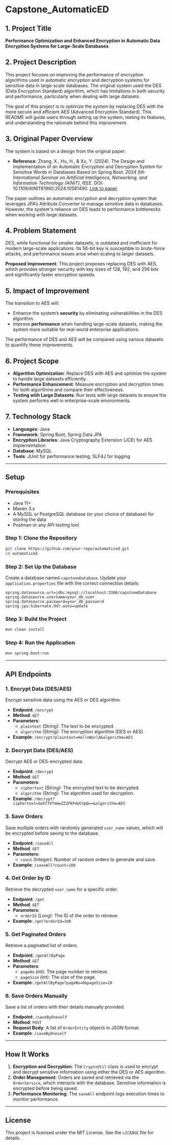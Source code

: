 # Capstone_AutomaticED

## 1. Project Title

**Performance Optimization and Enhanced Encryption in Automatic Data Encryption Systems for Large-Scale Databases**

## 2. Project Description

This project focuses on improving the performance of encryption algorithms used in automatic encryption and decryption systems for sensitive data in large-scale databases. The original system used the DES (Data Encryption Standard) algorithm, which has limitations in both security and performance, particularly when dealing with large datasets.

The goal of this project is to optimize the system by replacing DES with the more secure and efficient AES (Advanced Encryption Standard). This README will guide users through setting up the system, testing its features, and understanding the rationale behind this improvement.

## 3. Original Paper Overview

The system is based on a design from the original paper:
- **Reference**: Zhang, X., Hu, H., & Xu, Y. (2024). The Design and Implementation of an Automatic Encryption and Decryption System for Sensitive Words in Databases Based on Spring Boot. *2024 5th International Seminar on Artificial Intelligence, Networking, and Information Technology (AINIT)*, IEEE. DOI: 10.1109/AINIT61980.2024.10581490. [Link to paper](https://ieeexplore.ieee.org/document/10581490)

The paper outlines an automatic encryption and decryption system that leverages JPA’s Attribute Converter to manage sensitive data in databases. However, the system's reliance on DES leads to performance bottlenecks when working with large datasets.

## 4. Problem Statement

DES, while functional for smaller datasets, is outdated and inefficient for modern large-scale applications. Its 56-bit key is susceptible to brute-force attacks, and performance issues arise when scaling to larger datasets. 

**Proposed Improvement**: This project proposes replacing DES with AES, which provides stronger security with key sizes of 128, 192, and 256 bits and significantly faster encryption speeds.

## 5. Impact of Improvement

The transition to AES will:
- Enhance the system’s **security** by eliminating vulnerabilities in the DES algorithm.
- Improve **performance** when handling large-scale datasets, making the system more suitable for real-world enterprise applications.
  
The performance of DES and AES will be compared using various datasets to quantify these improvements.

## 6. Project Scope

- **Algorithm Optimization**: Replace DES with AES and optimize the system to handle large datasets efficiently.
- **Performance Enhancement**: Measure encryption and decryption times for both algorithms and compare their effectiveness.
- **Testing with Large Datasets**: Run tests with large datasets to ensure the system performs well in enterprise-scale environments.

## 7. Technology Stack

- **Languages**: Java
- **Framework**: Spring Boot, Spring Data JPA
- **Encryption Libraries**: Java Cryptography Extension (JCE) for AES implementation
- **Database**: MySQL
- **Tools**: JUnit for performance testing, SLF4J for logging

---

## Setup

### Prerequisites
- Java 11+
- Maven 3.x
- A MySQL or PostgreSQL database (or your choice of database) for storing the data
- Postman or any API testing tool

### Step 1: Clone the Repository
```bash
git clone https://github.com/your-repo/automaticed.git
cd automaticed
```

### Step 2: Set Up the Database
Create a database named `capstoneDatabase`. Update your `application.properties` file with the correct connection details:
```properties
spring.datasource.url=jdbc:mysql://localhost:3306/capstoneDatabase
spring.datasource.username=your_db_user
spring.datasource.password=your_db_password
spring.jpa.hibernate.ddl-auto=update
```

### Step 3: Build the Project
```bash
mvn clean install
```

### Step 4: Run the Application
```bash
mvn spring-boot:run
```

---

## API Endpoints

### 1. **Encrypt Data (DES/AES)**
Encrypt sensitive data using the AES or DES algorithm.

- **Endpoint**: `/encrypt`
- **Method**: `GET`
- **Parameters**:
  - `plaintext` (String): The text to be encrypted.
  - `algorithm` (String): The encryption algorithm (DES or AES).
- **Example**: `/encrypt?plaintext=HelloWorld&algorithm=AES`

### 2. **Decrypt Data (DES/AES)**
Decrypt AES or DES-encrypted data.

- **Endpoint**: `/decrypt`
- **Method**: `GET`
- **Parameters**:
  - `ciphertext` (String): The encrypted text to be decrypted.
  - `algorithm` (String): The algorithm used for decryption.
- **Example**: `/decrypt?ciphertext=GeXlTVTmmwZZ2FKFmUCVpQ==&algorithm=AES`

### 3. **Save Orders**
Save multiple orders with randomly generated `user_name` values, which will be encrypted before saving to the database.

- **Endpoint**: `/saveAll`
- **Method**: `GET`
- **Parameters**:
  - `count` (Integer): Number of random orders to generate and save.
- **Example**: `/saveAll?count=100`

### 4. **Get Order by ID**
Retrieve the decrypted `user_name` for a specific order.

- **Endpoint**: `/get`
- **Method**: `GET`
- **Parameters**:
  - `orderId` (Long): The ID of the order to retrieve.
- **Example**: `/get?orderId=100`

### 5. **Get Paginated Orders**
Retrieve a paginated list of orders.

- **Endpoint**: `/getAllByPage`
- **Method**: `GET`
- **Parameters**:
  - `pageNo` (int): The page number to retrieve.
  - `pageSize` (int): The size of the page.
- **Example**: `/getAllByPage?pageNo=0&pageSize=10`

### 6. **Save Orders Manually**
Save a list of orders with their details manually provided.

- **Endpoint**: `/saveByOneself`
- **Method**: `POST`
- **Request Body**: A list of `OrderEntity` objects in JSON format.
- **Example**: `/saveByOneself`

---

## How It Works

1. **Encryption and Decryption**: The `CryptoUtil` class is used to encrypt and decrypt sensitive information using either the DES or AES algorithm.
2. **Order Management**: Orders are saved and retrieved via the `OrderService`, which interacts with the database. Sensitive information is encrypted before being saved.
3. **Performance Monitoring**: The `saveAll` endpoint logs execution times to monitor performance.

---

## License

This project is licensed under the MIT License. See the `LICENSE` file for details.
